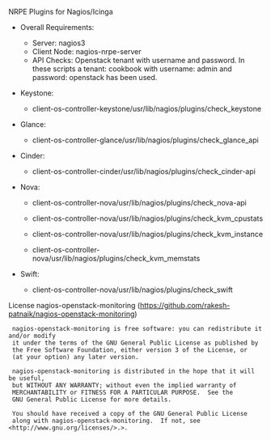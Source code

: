 NRPE Plugins for Nagios/Icinga

- Overall Requirements:
	- Server: nagios3
	- Client Node: nagios-nrpe-server
	- API Checks: Openstack tenant with username and password. In these scripts a tenant: cookbook with username: admin and password: openstack has been used.

- Keystone:
	- client-os-controller-keystone/usr/lib/nagios/plugins/check_keystone

- Glance:
	- client-os-controller-glance/usr/lib/nagios/plugins/check_glance_api

- Cinder:
	- client-os-controller-cinder/usr/lib/nagios/plugins/check_cinder-api
	
- Nova:
	- client-os-controller-nova/usr/lib/nagios/plugins/check_nova-api

	- client-os-controller-nova/usr/lib/nagios/plugins/check_kvm_cpustats
	- client-os-controller-nova/usr/lib/nagios/plugins/check_kvm_instance
	- client-os-controller-nova/usr/lib/nagios/plugins/check_kvm_memstats
	
- Swift:
	- client-os-controller-nova/usr/lib/nagios/plugins/check_swift

License
	 nagios-openstack-monitoring
	 (https://github.com/rakesh-patnaik/nagios-openstack-monitoring)
	
	 nagios-openstack-monitoring is free software: you can redistribute it and/or modify
	 it under the terms of the GNU General Public License as published by
	 the Free Software Foundation, either version 3 of the License, or
	 (at your option) any later version.
	
	 nagios-openstack-monitoring is distributed in the hope that it will be useful,
	 but WITHOUT ANY WARRANTY; without even the implied warranty of
	 MERCHANTABILITY or FITNESS FOR A PARTICULAR PURPOSE.  See the
	 GNU General Public License for more details.
	
	 You should have received a copy of the GNU General Public License
	 along with nagios-openstack-monitoring.  If not, see <http://www.gnu.org/licenses/>.>.
